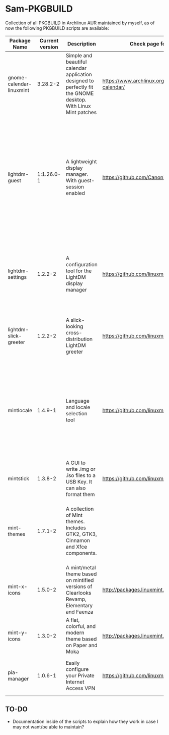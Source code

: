 # Sam-PKGBUILD
Collection of all PKGBUILD in Archlinux AUR maintained by myself, as of now the following PKGBUILD scripts are available:

| Package Name             	| Current version 	| Description                                                                                                    	| Check page for out-of-date (Main)                               	| Check page for out-of-date (Secondary)                      	| Comments                                                                                                                                                                                             	|
|--------------------------	|-----------------	|----------------------------------------------------------------------------------------------------------------	|-----------------------------------------------------------------	|-------------------------------------------------------------	|------------------------------------------------------------------------------------------------------------------------------------------------------------------------------------------------------	|
| gnome-calendar-linuxmint 	| 3.28.2-2        	| Simple and beautiful calendar application designed to perfectly fit the GNOME desktop. With Linux Mint patches 	| https://www.archlinux.org/packages/extra/x86_64/gnome-calendar/ 	|                                                             	| Package gnome-calendar from GNOME upstream with the patches from Linux Mint                                                                                                                          	|
| lightdm-guest            	| 1:1.26.0-1      	| A lightweight display manager. With guest-session enabled                                                      	| https://github.com/CanonicalLtd/lightdm/releases                	|                                                             	| LightDM package with guest session enabled, as of this moment still researching how this works compared to Linux Mint 19. It also pulls liblightdm-qt5 and liblightdm-qt4 as additional dependencies 	|
| lightdm-settings         	| 1.2.2-2         	| A configuration tool for the LightDM display manager                                                           	| https://github.com/linuxmint/lightdm-settings/releases          	| http://packages.linuxmint.com/pool/main/l/lightdm-settings/ 	| The tool let users configure lightdm-slick-greeter (mainly) but it can also configure certain aspects of LightDM itself                                                                              	|
| lightdm-slick-greeter    	| 1.2.2-2         	| A slick-looking cross-distribution LightDM greeter                                                             	| https://github.com/linuxmint/slick-greeter/releases             	| http://packages.linuxmint.com/pool/main/s/slick-greeter/    	| Guest session available from package lightdm-guest, which provides the main configuration.                                                                                                           	|
| mintlocale               	| 1.4.9-1         	| Language and locale selection tool                                                                             	| https://github.com/linuxmint/mintlocale/releases                	| http://packages.linuxmint.com/pool/main/m/mintlocale/       	| Co-maintainer with user SunRed, mainly used for changing languages already defined since Locales on Arch are handled differently than Linux Mint                                                     	|
| mintstick                	| 1.3.8-2         	| A GUI to write .img or .iso files to a USB Key. It can also format them                                        	| https://github.com/linuxmint/mintstick/releases                 	| http://packages.linuxmint.com/pool/main/m/mintstick/        	|                                                                                                                                                                                                      	|
| mint-themes              	| 1.7.1-2         	| A collection of Mint themes. Includes GTK2, GTK3, Cinnamon and Xfce components.                                	|                                                                 	| http://packages.linuxmint.com/pool/main/m/mint-themes/      	| This new package merges previous Mint-X-Theme, Mint-Y-Theme and Mint-Cinnamon-Themes                                                                                                                 	|
| mint-x-icons             	| 1.5.0-2         	| A mint/metal theme based on mintified versions of Clearlooks Revamp, Elementary and Faenza                     	| http://packages.linuxmint.com/pool/main/m/mint-x-icons          	|                                                             	|                                                                                                                                                                                                      	|
| mint-y-icons             	| 1.3.0-2         	| A flat, colorful, and modern theme based on Paper and Moka                                                     	| http://packages.linuxmint.com/pool/main/m/mint-y-icons/         	|                                                             	|                                                                                                                                                                                                      	|
| pia-manager              	| 1.0.6-1         	| Easily configure your Private Internet Access VPN                                                              	| https://github.com/linuxmint/pia-manager/releases               	| http://packages.linuxmint.com/pool/main/p/pia-manager/      	| New updates or features depends on upstream collaboration with PIA                                                                                                                                   	|

## TO-DO
* Documentation inside of the scripts to explain how they work in case I may not want/be able to maintain?
